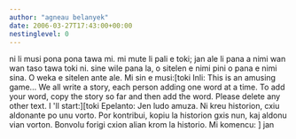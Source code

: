 ```yaml
---
author: "agneau belanyek"
date: 2006-03-27T17:43:00+00:00
nestinglevel: 0
---
```

ni li musi pona pona tawa mi. mi mute li pali e toki; jan ale li pana a nimi wan wan taso tawa toki ni. sine wile pana la, o sitelen e nimi pini o pana e nimi sina. O weka e sitelen ante ale. Mi sin e musi:\[toki Inli: This is an amusing game... We all write a story, each person adding one word at a time. To add your word, copy the story so far and then add the word. Please delete any other text. I 'll start:\]\[toki Epelanto: Jen ludo amuza. Ni kreu historion, cxiu aldonante po unu vorto. Por kontribui, kopiu la historion gxis nun, kaj aldonu vian vorton. Bonvolu forigi cxion alian krom la historio. Mi komencu: \] jan